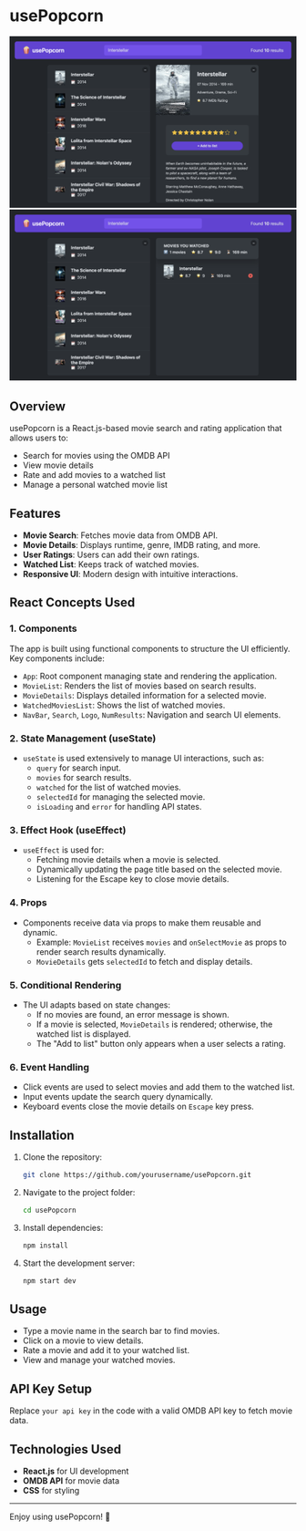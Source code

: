 # usePopcorn

![App Screenshot 1](movieDetails.png)
![App Screenshot 2](watchedList.png)

## Overview

usePopcorn is a React.js-based movie search and rating application that allows users to:

- Search for movies using the OMDB API
- View movie details
- Rate and add movies to a watched list
- Manage a personal watched movie list

## Features

- **Movie Search**: Fetches movie data from OMDB API.
- **Movie Details**: Displays runtime, genre, IMDB rating, and more.
- **User Ratings**: Users can add their own ratings.
- **Watched List**: Keeps track of watched movies.
- **Responsive UI**: Modern design with intuitive interactions.

## React Concepts Used

### 1. **Components**

The app is built using functional components to structure the UI efficiently. Key components include:

- `App`: Root component managing state and rendering the application.
- `MovieList`: Renders the list of movies based on search results.
- `MovieDetails`: Displays detailed information for a selected movie.
- `WatchedMoviesList`: Shows the list of watched movies.
- `NavBar`, `Search`, `Logo`, `NumResults`: Navigation and search UI elements.

### 2. **State Management (useState)**

- `useState` is used extensively to manage UI interactions, such as:
  - `query` for search input.
  - `movies` for search results.
  - `watched` for the list of watched movies.
  - `selectedId` for managing the selected movie.
  - `isLoading` and `error` for handling API states.

### 3. **Effect Hook (useEffect)**

- `useEffect` is used for:
  - Fetching movie details when a movie is selected.
  - Dynamically updating the page title based on the selected movie.
  - Listening for the Escape key to close movie details.

### 4. **Props**

- Components receive data via props to make them reusable and dynamic.
  - Example: `MovieList` receives `movies` and `onSelectMovie` as props to render search results dynamically.
  - `MovieDetails` gets `selectedId` to fetch and display details.

### 5. **Conditional Rendering**

- The UI adapts based on state changes:
  - If no movies are found, an error message is shown.
  - If a movie is selected, `MovieDetails` is rendered; otherwise, the watched list is displayed.
  - The "Add to list" button only appears when a user selects a rating.

### 6. **Event Handling**

- Click events are used to select movies and add them to the watched list.
- Input events update the search query dynamically.
- Keyboard events close the movie details on `Escape` key press.

## Installation

1. Clone the repository:
   ```bash
   git clone https://github.com/yourusername/usePopcorn.git
   ```
2. Navigate to the project folder:
   ```bash
   cd usePopcorn
   ```
3. Install dependencies:
   ```bash
   npm install
   ```
4. Start the development server:
   ```bash
   npm start dev
   ```

## Usage

- Type a movie name in the search bar to find movies.
- Click on a movie to view details.
- Rate a movie and add it to your watched list.
- View and manage your watched movies.

## API Key Setup

Replace `your api key` in the code with a valid OMDB API key to fetch movie data.

## Technologies Used

- **React.js** for UI development
- **OMDB API** for movie data
- **CSS** for styling

---

Enjoy using usePopcorn! 🍿
